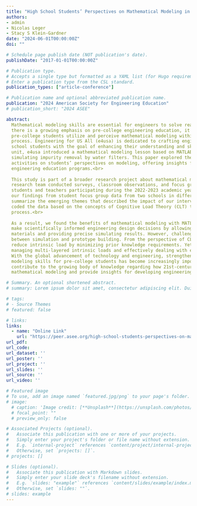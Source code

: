 ```yaml
---
title: "High School Students’ Perspectives on Mathematical Modeling in the Engineering Design Process (RTP)"
authors:
- admin
- Nicolas Leger
- Stacy S Klein-Gardner
date: "2024-06-01T00:00:00Z"
doi: ""

# Schedule page publish date (NOT publication's date).
publishDate: "2017-01-01T00:00:00Z"

# Publication type.
# Accepts a single type but formatted as a YAML list (for Hugo requirements).
# Enter a publication type from the CSL standard.
publication_types: ["article-conference"]

# Publication name and optional abbreviated publication name.
publication: "2024 American Society for Engineering Education"
# publication_short: "2024 ASEE"

abstract: 
  Mathematical modeling skills are essential for engineers to solve real-world problems. While
  there is a growing emphasis on pre-college engineering education, it remains unclear how
  pre-college students utilize and perceive mathematical modeling within the engineering design
  process. Engineering for US All (e4usa) is dedicated to crafting engineering courses for high
  school students with the goal of enhancing their understanding and skills in the field. In an early
  unit, e4usa introduced a mathematical modeling lesson based on MATLAB to assist students in
  simulating impurity removal by water filters. This paper explored the impact of MATLAB
  activities on students’ perspectives on modeling, offering insights for improving future
  engineering education programs.<br>
  
  This study is part of a broader research project about mathematical modeling in e4usa. The
  research team conducted surveys, classroom observations, and focus group interviews involving
  students and teachers participating during the 2022-2023 academic year. In this paper, we present
  our findings from student focus group data from two schools in different states. We aimed to
  summarize the emerging themes that described the impact of our intervention. Additionally, we
  coded the data based on the concepts of Cognitive Load Theory (CLT) to understand the learning
  process.<br>
  
  As a result, we found the benefits of mathematical modeling with MATLAB in helping them
  make scientifically informed engineering design decisions by allowing the testing of different
  materials and providing precise simulating results. However, challenges arose regarding the gap
  between simulation and prototype building. From the perspective of CLT, MATLAB helped
  reduce intrinsic load by minimizing prior knowledge requirements. Yet it was still crucial for
  managing multi-layered intrinsic loads and effectively dealing with extraneous loads.
  With the global advancement of technology and engineering, strengthening mathematical
  modeling skills for pre-college students has become increasingly important. This paper will
  contribute to the growing body of knowledge regarding how 21st-century students perceive
  mathematical modeling and provide insights for developing engineering courses.

# Summary. An optional shortened abstract.
# summary: Lorem ipsum dolor sit amet, consectetur adipiscing elit. Duis posuere tellus ac convallis placerat. Proin tincidunt magna sed ex sollicitudin condimentum.

# tags:
# - Source Themes
# featured: false

# links:
links:
  - name: "Online Link"
    url: "https://peer.asee.org/high-school-students-perspectives-on-mathematical-modeling-in-the-engineering-design-process-rtp"
url_pdf: 
url_code: 
url_dataset: ''
url_poster: ''
url_project: ''
url_slides: ''
url_source: ''
url_video: ''

# Featured image
# To use, add an image named `featured.jpg/png` to your page's folder. 
# image:
  # caption: 'Image credit: [**Unsplash**](https://unsplash.com/photos/jdD8gXaTZsc)'
  # focal_point: ""
  # preview_only: false

# Associated Projects (optional).
#   Associate this publication with one or more of your projects.
#   Simply enter your project's folder or file name without extension.
#   E.g. `internal-project` references `content/project/internal-project/index.md`.
#   Otherwise, set `projects: []`.
# projects: []

# Slides (optional).
#   Associate this publication with Markdown slides.
#   Simply enter your slide deck's filename without extension.
#   E.g. `slides: "example"` references `content/slides/example/index.md`.
#   Otherwise, set `slides: ""`.
# slides: example
---
```

